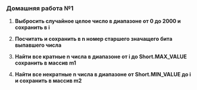 ### Домашняя работа №1

1. **Выбросить случайное целое число в диапазоне от 0 до 2000 и сохранить в i**

2. **Посчитать и сохранить в n номер старшего значащего бита выпавшего числа**

3. **Найти все кратные n числа в диапазоне от i до Short.MAX_VALUE сохранить в массив m1**

4. **Найти все некратные n числа в диапазоне от Short.MIN_VALUE до i и сохранить в массив m2**
